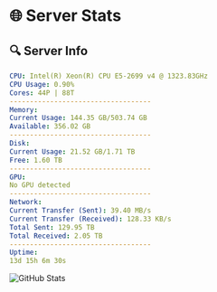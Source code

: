 # 🌐 Server Stats
## 🔍 Server Info
```yaml
CPU: Intel(R) Xeon(R) CPU E5-2699 v4 @ 1323.83GHz
CPU Usage: 0.90%
Cores: 44P | 88T
-----------------------------------
Memory:
Current Usage: 144.35 GB/503.74 GB
Available: 356.02 GB
-----------------------------------
Disk:
Current Usage: 21.52 GB/1.71 TB
Free: 1.60 TB
-----------------------------------
GPU:
No GPU detected
-----------------------------------
Network:
Current Transfer (Sent): 39.40 MB/s
Current Transfer (Received): 128.33 KB/s
Total Sent: 129.95 TB
Total Received: 2.05 TB
-----------------------------------
Uptime:
13d 15h 6m 30s
```
![GitHub Stats](https://img.shields.io/badge/Updated-2025-02-21_13:49:48-blue)